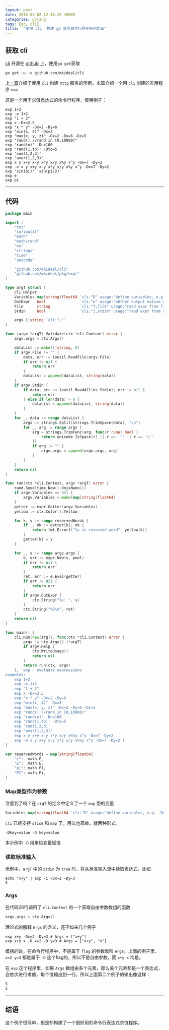 ```yaml
---
layout: post
date: 2016-04-02 12:16:29 +0800
categories: golang
tags: [go, cli]
title:  "使用 cli  构建 go 语言命令行程序系列之五"
---
```


## 获取 cli

[cli][cli-github] 开源在 [github][cli-github] 上，使用`go get`获取

```
go get -u -v github.com/mkideal/cli
```

[上一篇](/golang/cli-4.html)介绍了使用 `cli` 构建 `http` 服务的示例。本篇介绍一个用 `cli` 创建的实用程序 `exp`

这是一个用于求值表达式的命令行程序，使用例子：

```
exp 1+2
exp -e 1+2
exp "1 + 2"
exp x -Dx=2.5
exp "x * y" -Dx=2 -Dy=6
exp "min(x, 4)" -Dx=3
exp "max(x, y, z)" -Dx=2 -Dy=6 -Dz=5
exp "rand() //rand in [0,10000)"
exp 'rand(n)' -Dn=100
exp 'rand(1,to)' -Dto=5
exp 'sum(1,2,3)'
exp 'aver(1,2,3)'
exp x y x+y x-y x*y x/y x%y x^y -Dx=7 -Dy=2
exp -e x y x+y x-y x*y x/y x%y x^y -Dx=7 -Dy=2
exp 'sin(pi)' 'sin(pi/2)'
exp e
exp pi
```

---

## 代码

```go
package main

import (
	"fmt"
	"io/ioutil"
	"math"
	"math/rand"
	"os"
	"strings"
	"time"
	"unicode"

	"github.com/mkideal/cli"
	"github.com/mkideal/pkg/expr"
)

type argT struct {
	cli.Helper
	Variables map[string]float64 `cli:"D" usage:"define variables, e.g. -Dx=3 -Dy=4"`
	OutExpr   bool               `cli:"e" usage:"whther output native expression" dft:"false"`
	File      string             `cli:"f,file" usage:"read expr from file"`
	Stdin     bool               `cli:"i,stdin" usage:"read expr from stdin" sdt:"false"`

	args []string `cli:"-"`
}

func (argv *argT) Validate(ctx *cli.Context) error {
	argv.args = ctx.Args()

	dataList := make([]string, 0)
	if argv.File != "" {
		data, err := ioutil.ReadFile(argv.File)
		if err != nil {
			return err
		}
		dataList = append(dataList, string(data))
	}
	if argv.Stdin {
		if data, err := ioutil.ReadAll(os.Stdin); err != nil {
			return err
		} else if len(data) > 0 {
			dataList = append(dataList, string(data))
		}
	}
	for _, data := range dataList {
		args := strings.Split(strings.TrimSpace(data), "\n")
		for _, arg := range args {
			arg = strings.TrimFunc(arg, func(r rune) bool {
				return unicode.IsSpace(r) || r == '"' || r == '\''
			})
			if arg != "" {
				argv.args = append(argv.args, arg)
			}
		}
	}
	return nil
}

func run(ctx *cli.Context, argv *argT) error {
	rand.Seed(time.Now().UnixNano())
	if argv.Variables == nil {
		argv.Variables = make(map[string]float64)
	}
	getter := expr.Getter(argv.Variables)
	yellow := ctx.Color().Yellow

	for k, v := range reservedWords {
		if _, ok := getter[k]; ok {
			return fmt.Errorf("%s is reserved word", yellow(k))
		}
		getter[k] = v
	}

	for _, s := range argv.args {
		e, err := expr.New(s, pool)
		if err != nil {
			return err
		}
		ret, err := e.Eval(getter)
		if err != nil {
			return err
		}
		if argv.OutExpr {
			ctx.String("%s: ", s)
		}
		ctx.String("%G\n", ret)
	}
	return nil
}

func main() {
	cli.Run(new(argT), func(ctx *cli.Context) error {
		argv := ctx.Argv().(*argT)
		if argv.Help {
			ctx.WriteUsage()
			return nil
		}
		return run(ctx, argv)
	}, `exp - evaluate expressions
examples:
	exp 1+2
	exp -e 1+2
	exp "1 + 2"
	exp x -Dx=2.5
	exp "x * y" -Dx=2 -Dy=6
	exp "min(x, 4)" -Dx=3
	exp "max(x, y, z)" -Dx=2 -Dy=6 -Dz=5
	exp "rand() //rand in [0,10000)"
	exp 'rand(n)' -Dn=100
	exp 'rand(1,to)' -Dto=5
	exp 'sum(1,2,3)'
	exp 'aver(1,2,3)'
	exp x y x+y x-y x*y x/y x%%y x^y -Dx=7 -Dy=2
	exp -e x y x+y x-y x*y x/y x%%y x^y -Dx=7 -Dy=2`)
}

var reservedWords = map[string]float64{
	"e":  math.E,
	"E":  math.E,
	"pi": math.Pi,
	"PI": math.Pi,
}
```

### Map类型作为参数

注意到了吗？在 `argT` 的定义中定义了一个 `map` 型的变量

```go
Variables map[string]float64 `cli:"D" usage:"define variables, e.g. -Dx=3 -Dy=4"`
```

`cli` 已经支持 `slice` 和 `map` 了。用法也简单，就两种形式:

```
-Dkey=value -D key=value
```

本示例中 `-D` 用来给变量赋值

### 读取标准输入

示例中，`argT` 中的 `Stdin` 为 `true` 时，将从标准输入流中读取表达式，比如

```
echo "x+y" | exp -i -Dx=2 -Dy=3
5
```

### Args

在代码28行调用了 `cli.Context` 的一个获取自由参数数组的函数

```go
argv.args = ctx.Args()
```

理论式的解释 `Args` 的含义，还不如来几个例子

```
exp x+y -Dx=2 -Dy=3 # Args = ["x+y"]
exp x+y x -D x=2 -D y=3	# Args = ["x+y", "x"]
```

概括的说，在命令行程序中，不是属于 `flag` 的参数就叫 `Args`。上面的例子里， `x=2 y=3` 都是属于 `-D` 这个flag的，所以不是自由参数，而 `x+y x` 均是。

在 `exp` 这个程序里，如果 `Args` 数组由多个元素，那么美个元素都是一个表达式，会依次进行求值，每个值输出到一行。所以上面第二个例子的输出像这样：

```
5
2
```

---

## 结语

这个例子很简单，但是却构建了一个很好用的命令行表达式求值程序。


[cli-github]: https://github.com/mkideal/cli "github.com/mkideal/cli"
